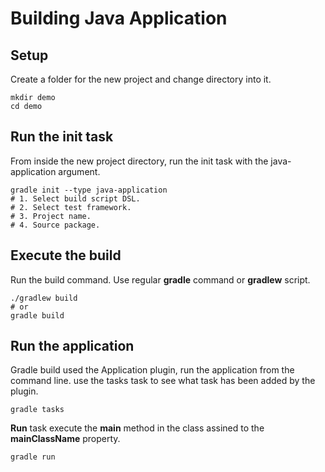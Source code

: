 # Building Java Application

## Setup

Create a folder for the new project and change directory into it.

```shell
mkdir demo
cd demo
```

## Run the init task

From inside the new project directory, run the init task with the java-application argument.

```shell
gradle init --type java-application
# 1. Select build script DSL.
# 2. Select test framework.
# 3. Project name.
# 4. Source package.
```

## Execute the build

Run the build command. Use regular **gradle** command or **gradlew** script.

```shell
./gradlew build
# or
gradle build

```

## Run the application

Gradle build used the Application plugin, run the application from the command line. use the tasks task to see what task has been added by the plugin.

```shell
gradle tasks
```

**Run** task execute the **main** method in the class assined to the **mainClassName** property.  

```shell
gradle run
```